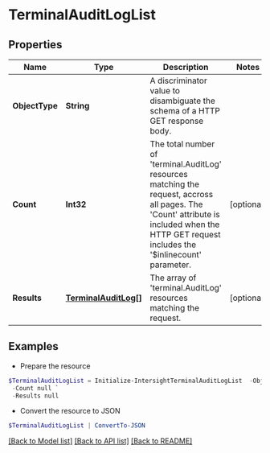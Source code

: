 # TerminalAuditLogList
## Properties

Name | Type | Description | Notes
------------ | ------------- | ------------- | -------------
**ObjectType** | **String** | A discriminator value to disambiguate the schema of a HTTP GET response body. | 
**Count** | **Int32** | The total number of &#39;terminal.AuditLog&#39; resources matching the request, accross all pages. The &#39;Count&#39; attribute is included when the HTTP GET request includes the &#39;$inlinecount&#39; parameter. | [optional] 
**Results** | [**TerminalAuditLog[]**](TerminalAuditLog.md) | The array of &#39;terminal.AuditLog&#39; resources matching the request. | [optional] 

## Examples

- Prepare the resource
```powershell
$TerminalAuditLogList = Initialize-IntersightTerminalAuditLogList  -ObjectType null `
 -Count null `
 -Results null
```

- Convert the resource to JSON
```powershell
$TerminalAuditLogList | ConvertTo-JSON
```

[[Back to Model list]](../README.md#documentation-for-models) [[Back to API list]](../README.md#documentation-for-api-endpoints) [[Back to README]](../README.md)

